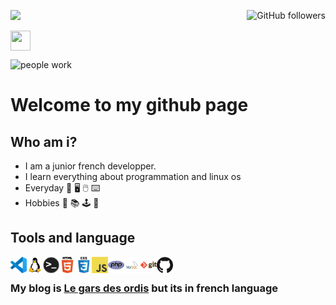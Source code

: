 [<img src="https://img.shields.io/static/v1?label=le gars des ordis &message=UP&color=blue&style=for-the-badge">][website]
<img align="right" alt="GitHub followers" src="https://img.shields.io/github/followers/gdo540?style=social">

[<img align="center" height="32" width="32" src="https://unpkg.com/simple-icons@v5/icons/rss.svg" />][flux]

<img src="https://images.unsplash.com/photo-1593642532400-2682810df593?ixid=MnwxMjA3fDF8MHxwaG90by1wYWdlfHx8fGVufDB8fHx8&ixlib=rb-1.2.1&auto=format&fit=crop&w=1050&q=80" height="300px" width="100%" alt="people work">

# Welcome to my github page
## Who am i?
- I am a junior french developper.
- I learn everything about programmation and linux os 
- Everyday :electric_plug: :desktop_computer: :computer_mouse: :keyboard:
- Hobbies :musical_note: :books: :joystick: :cinema:
## Tools and language
<img align="left" alt="Visual Studio Code" width="26px" src="https://raw.githubusercontent.com/github/explore/80688e429a7d4ef2fca1e82350fe8e3517d3494d/topics/visual-studio-code/visual-studio-code.png" />
<img align="left" alt="linux" width="26px" src="https://raw.githubusercontent.com/github/explore/80688e429a7d4ef2fca1e82350fe8e3517d3494d/topics/linux/linux.png" />
<img align="left" alt="Terminal" width="26px" src="https://raw.githubusercontent.com/github/explore/80688e429a7d4ef2fca1e82350fe8e3517d3494d/topics/terminal/terminal.png" />

<img align="left" alt="HTML5" width="26px" src="https://raw.githubusercontent.com/github/explore/80688e429a7d4ef2fca1e82350fe8e3517d3494d/topics/html/html.png" />
<img align="left" alt="CSS3" width="26px" src="https://raw.githubusercontent.com/github/explore/80688e429a7d4ef2fca1e82350fe8e3517d3494d/topics/css/css.png" />
<img align="left" alt="JavaScript" width="26px" src="https://raw.githubusercontent.com/github/explore/80688e429a7d4ef2fca1e82350fe8e3517d3494d/topics/javascript/javascript.png" />
<img align="left" alt="MySQL" width="26px" src="https://raw.githubusercontent.com/github/explore/ccc16358ac4530c6a69b1b80c7223cd2744dea83/topics/php/php.png" />
<img align="left" alt="MySQL" width="26px" src="https://raw.githubusercontent.com/github/explore/80688e429a7d4ef2fca1e82350fe8e3517d3494d/topics/mysql/mysql.png" />
<img align="left" alt="Git" width="26px" src="https://raw.githubusercontent.com/github/explore/80688e429a7d4ef2fca1e82350fe8e3517d3494d/topics/git/git.png" />
<img align="left" alt="GitHub" width="26px" src="https://raw.githubusercontent.com/github/explore/78df643247d429f6cc873026c0622819ad797942/topics/github/github.png" />
<br>


### My blog  is [Le gars des ordis][website] but its in french language





<!--Pour afficher ce genre de lien il faut allez sur [shield.io](https://shields.io/ "shield.io").-->





[website]:http://legarsdesordis.rf.gd/
[flux]:http://legarsdesordis.rf.gd/feed/